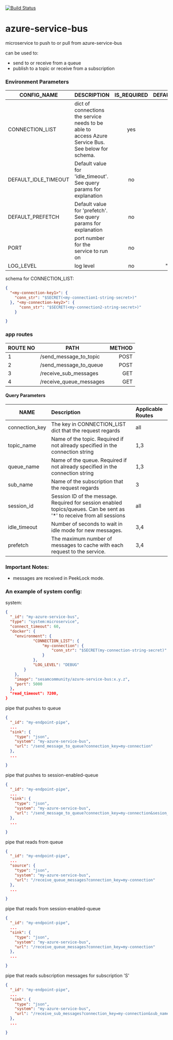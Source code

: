 [![Build Status](https://travis-ci.org/sesam-community/azure-service-bus.svg?branch=master)](https://travis-ci.org/sesam-community/azure-service-bus)


# azure-service-bus
microservice to push to or pull from azure-service-bus

can be used to:
 * send to or receive from a queue
 * publish to a topic or receive from a subscription

### Environment Parameters

| CONFIG_NAME        | DESCRIPTION           | IS_REQUIRED  |DEFAULT_VALUE|
| -------------------|---------------------|:------------:|:-----------:|
| CONNECTION_LIST | dict of connections the service needs to be able to access Azure Service Bus. See below for schema.| yes | n/a |
| DEFAULT_IDLE_TIMEOUT |  Default value for 'idle_timeout'. See query params for explanation | no | 30 |
| DEFAULT_PREFETCH |  Default value for 'prefetch'. See query params for explanation | no | 30 |
| PORT |  port number for the service to run on | no | 5000 |
| LOG_LEVEL | log level | no | "INFO" |

schema for CONNECTION_LIST:
```json
{
  "<my-connection-key1>": {
    "conn_str": "$SECRET(<my-connection1-string-secret>)"
  }, "<my-connection-key2>": {
      "conn_str": "$SECRET(<my-connection2-string-secret>)"
    }

}
```

### app routes

| ROUTE NO | PATH        | METHOD           |
|---|-------------------|---------------------:|
| 1| /send_message_to_topic | POST |
| 2| /send_message_to_queue | POST|
| 3| /receive_sub_messages | GET|
| 4| /receive_queue_messages | GET |


#### Query Parameters

|  NAME        | Description           | Applicable Routes |
| -------------------|:---------------------|:---------------------|
| connection_key  | The key in CONNECTION_LIST dict that the request regards | all |
| topic_name  | Name of the topic. Required if not already specified in the connection string| 1,3|
| queue_name  | Name of the queue. Required if not already specified in the connection string | 1,3|
| sub_name  |  Name of the subscription that the request regards| 3|
| session_id | Session ID of the message. Required for session enabled topics/queues. Can be sent as '*' to receive from all sessions | all|
| idle_timeout  | Number of seconds to wait in idle mode for new messages.| 3,4 |
| prefetch  | The maximum number of messages to cache with each request to the service.| 3,4 |


### Important Notes:
  * messages are received in PeekLock mode.
### An example of system config:

system:
```json
{
  "_id": "my-azure-service-bus",
  "type": "system:microservice",
  "connect_timeout": 60,
  "docker": {
    "environment": {
            "CONNECTION_LIST": {
                "my-connection": {
                    "conn_str": "$SECRET(my-connection-string-secret)"
                }
            },
            "LOG_LEVEL": "DEBUG"
        }
    },
    "image": "sesamcommunity/azure-service-bus:x.y.z",
    "port": 5000
  },
  "read_timeout": 7200,
}
```
pipe that pushes to queue
```json
{
  "_id": "my-endpoint-pipe",
  ...
  "sink": {
    "type": "json",
    "system": "my-azure-service-bus",
    "url": "/send_message_to_queue?connection_key=my-connection"
  },
  ...

}
```
pipe that pushes to session-enabled-queue
```json
{
  "_id": "my-endpoint-pipe",
  ...
  "sink": {
    "type": "json",
    "system": "my-azure-service-bus",
    "url": "/send_message_to_queue?connection_key=my-connection&sesion_id=session1"
  },
  ...

}
```

pipe that reads from queue
```json
{
  "_id": "my-endpoint-pipe",
  ...
  "source": {
    "type": "json",
    "system": "my-azure-service-bus",
    "url": "/receive_queue_messages?connection_key=my-connection"
  },
  ...

}
```

pipe that reads from session-enabled-queue
```json
{
  "_id": "my-endpoint-pipe",
  ...
  "sink": {
    "type": "json",
    "system": "my-azure-service-bus",
    "url": "/receive_queue_messages?connection_key=my-connection"
  },
  ...

}
```

pipe that reads subscription messages for subscription 'S'
```json
{
  "_id": "my-endpoint-pipe",
  ...
  "sink": {
    "type": "json",
    "system": "my-azure-service-bus",
    "url": "/receive_sub_messages?connection_key=my-connection&sub_name=S"
  },
  ...

}
```
